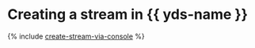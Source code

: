# Creating a stream in {{ yds-name }}

{% include [create-stream-via-console](../../_includes/data-streams/create-stream-via-console.md) %}
